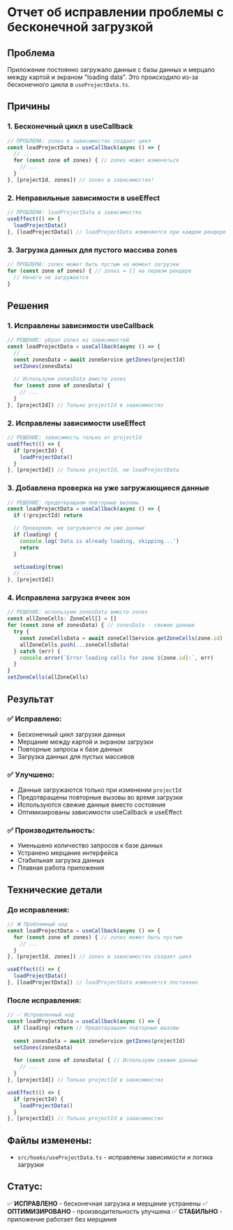 # Отчет об исправлении проблемы с бесконечной загрузкой

## Проблема
Приложение постоянно загружало данные с базы данных и мерцало между картой и экраном "loading data". Это происходило из-за бесконечного цикла в `useProjectData.ts`.

## Причины

### 1. **Бесконечный цикл в useCallback**
```typescript
// ПРОБЛЕМА: zones в зависимостях создает цикл
const loadProjectData = useCallback(async () => {
  // ...
  for (const zone of zones) { // zones может изменяться
    // ...
  }
}, [projectId, zones]) // zones в зависимостях!
```

### 2. **Неправильные зависимости в useEffect**
```typescript
// ПРОБЛЕМА: loadProjectData в зависимостях
useEffect(() => {
  loadProjectData()
}, [loadProjectData]) // loadProjectData изменяется при каждом рендере
```

### 3. **Загрузка данных для пустого массива zones**
```typescript
// ПРОБЛЕМА: zones может быть пустым на момент загрузки
for (const zone of zones) { // zones = [] на первом рендере
  // Ничего не загружается
}
```

## Решения

### 1. **Исправлены зависимости useCallback**
```typescript
// РЕШЕНИЕ: убрал zones из зависимостей
const loadProjectData = useCallback(async () => {
  // ...
  const zonesData = await zoneService.getZones(projectId)
  setZones(zonesData)
  
  // Используем zonesData вместо zones
  for (const zone of zonesData) {
    // ...
  }
}, [projectId]) // Только projectId в зависимостях
```

### 2. **Исправлены зависимости useEffect**
```typescript
// РЕШЕНИЕ: зависимость только от projectId
useEffect(() => {
  if (projectId) {
    loadProjectData()
  }
}, [projectId]) // Только projectId, не loadProjectData
```

### 3. **Добавлена проверка на уже загружающиеся данные**
```typescript
// РЕШЕНИЕ: предотвращаем повторные вызовы
const loadProjectData = useCallback(async () => {
  if (!projectId) return

  // Проверяем, не загружаются ли уже данные
  if (loading) {
    console.log('Data is already loading, skipping...')
    return
  }

  setLoading(true)
  // ...
}, [projectId])
```

### 4. **Исправлена загрузка ячеек зон**
```typescript
// РЕШЕНИЕ: используем zonesData вместо zones
const allZoneCells: ZoneCell[] = []
for (const zone of zonesData) { // zonesData - свежие данные
  try {
    const zoneCellsData = await zoneCellService.getZoneCells(zone.id)
    allZoneCells.push(...zoneCellsData)
  } catch (err) {
    console.error(`Error loading cells for zone ${zone.id}:`, err)
  }
}
setZoneCells(allZoneCells)
```

## Результат

### ✅ **Исправлено:**
- Бесконечный цикл загрузки данных
- Мерцание между картой и экраном загрузки
- Повторные запросы к базе данных
- Загрузка данных для пустых массивов

### ✅ **Улучшено:**
- Данные загружаются только при изменении `projectId`
- Предотвращены повторные вызовы во время загрузки
- Используются свежие данные вместо состояния
- Оптимизированы зависимости useCallback и useEffect

### ✅ **Производительность:**
- Уменьшено количество запросов к базе данных
- Устранено мерцание интерфейса
- Стабильная загрузка данных
- Плавная работа приложения

## Технические детали

### **До исправления:**
```typescript
// ❌ Проблемный код
const loadProjectData = useCallback(async () => {
  for (const zone of zones) { // zones может быть пустым
    // ...
  }
}, [projectId, zones]) // zones в зависимостях создает цикл

useEffect(() => {
  loadProjectData()
}, [loadProjectData]) // loadProjectData изменяется постоянно
```

### **После исправления:**
```typescript
// ✅ Исправленный код
const loadProjectData = useCallback(async () => {
  if (loading) return // Предотвращаем повторные вызовы
  
  const zonesData = await zoneService.getZones(projectId)
  setZones(zonesData)
  
  for (const zone of zonesData) { // Используем свежие данные
    // ...
  }
}, [projectId]) // Только projectId в зависимостях

useEffect(() => {
  if (projectId) {
    loadProjectData()
  }
}, [projectId]) // Только projectId в зависимостях
```

## Файлы изменены:
- `src/hooks/useProjectData.ts` - исправлены зависимости и логика загрузки

## Статус:
✅ **ИСПРАВЛЕНО** - бесконечная загрузка и мерцание устранены
✅ **ОПТИМИЗИРОВАНО** - производительность улучшена
✅ **СТАБИЛЬНО** - приложение работает без мерцания 